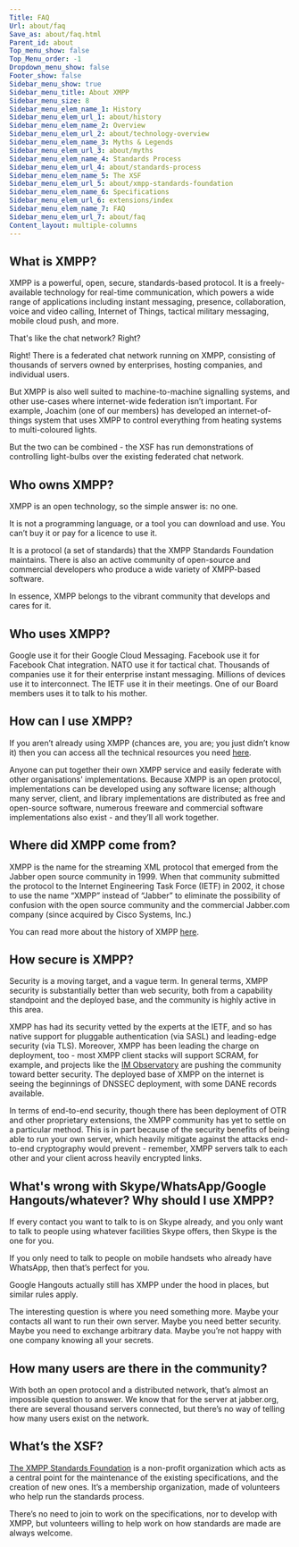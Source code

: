 ```yaml
---
Title: FAQ
Url: about/faq
Save_as: about/faq.html
Parent_id: about
Top_menu_show: false
Top_Menu_order: -1
Dropdown_menu_show: false
Footer_show: false
Sidebar_menu_show: true
Sidebar_menu_title: About XMPP
Sidebar_menu_size: 8
Sidebar_menu_elem_name_1: History
Sidebar_menu_elem_url_1: about/history
Sidebar_menu_elem_name_2: Overview
Sidebar_menu_elem_url_2: about/technology-overview
Sidebar_menu_elem_name_3: Myths & Legends
Sidebar_menu_elem_url_3: about/myths
Sidebar_menu_elem_name_4: Standards Process
Sidebar_menu_elem_url_4: about/standards-process
Sidebar_menu_elem_name_5: The XSF
Sidebar_menu_elem_url_5: about/xmpp-standards-foundation
Sidebar_menu_elem_name_6: Specifications
Sidebar_menu_elem_url_6: extensions/index
Sidebar_menu_elem_name_7: FAQ
Sidebar_menu_elem_url_7: about/faq
Content_layout: multiple-columns
---
```


## What is XMPP?

XMPP is a powerful, open, secure, standards-based protocol. It is a freely-available technology for real-time communication, which powers a wide range of applications including instant messaging, presence, collaboration, voice and video calling, Internet of Things, tactical military messaging, mobile cloud push, and more.

That's like the chat network? Right?

Right! There is a federated chat network running on XMPP, consisting of thousands of servers owned by enterprises, hosting companies, and individual users.

But XMPP is also well suited to machine-to-machine signalling systems, and other use-cases where internet-wide federation isn’t important. For example, Joachim (one of our members) has developed an internet-of-things system that uses XMPP to control everything from heating systems to multi-coloured lights.

But the two can be combined - the XSF has run demonstrations of controlling light-bulbs over the existing federated chat network.

## Who owns XMPP?

XMPP is an open technology, so the simple answer is: no one.

It is not a programming language, or a tool you can download and use. You can’t buy it or pay for a licence to use it.

It is a protocol (a set of standards) that the XMPP Standards Foundation maintains. There is also an active community of open-source and commercial developers who produce a wide variety of XMPP-based software.

In essence, XMPP belongs to the vibrant community that develops and cares for it.

## Who uses XMPP?

Google use it for their Google Cloud Messaging. Facebook use it for Facebook Chat integration. NATO use it for tactical chat. Thousands of companies use it for their enterprise instant messaging. Millions of devices use it to interconnect. The IETF use it in their meetings. One of our Board members uses it to talk to his mother.

## How can I use XMPP?

If you aren’t already using XMPP (chances are, you are; you just didn’t know it) then you can access all the technical resources you need [here](/software).

Anyone can put together their own XMPP service and easily federate with other organisations' implementations. Because XMPP is an open protocol, implementations can be developed using any software license; although many server, client, and library implementations are distributed as free and open-source software, numerous freeware and commercial software implementations also exist - and they’ll all work together.

## Where did XMPP come from?

XMPP is the name for the streaming XML protocol that emerged from the Jabber open source community in 1999. When that community submitted the protocol to the Internet Engineering Task Force (IETF) in 2002, it chose to use the name “XMPP” instead of “Jabber” to eliminate the possibility of confusion with the open source community and the commercial Jabber.com company (since acquired by Cisco Systems, Inc.)

You can read more about the history of XMPP [here](/about/history).

## How secure is XMPP?

Security is a moving target, and a vague term. In general terms, XMPP security is substantially better than web security, both from a capability standpoint and the deployed base, and the community is highly active in this area.

XMPP has had its security vetted by the experts at the IETF, and so has native support for pluggable authentication (via SASL) and leading-edge security (via TLS). Moreover, XMPP has been leading the charge on deployment, too - most XMPP client stacks will support SCRAM, for example, and projects like the [IM Observatory](http://xmpp.net) are pushing the community toward better security. The deployed base of XMPP on the internet is seeing the beginnings of DNSSEC deployment, with some DANE records available.

In terms of end-to-end security, though there has been deployment of OTR and other proprietary extensions, the XMPP community has yet to settle on a particular method. This is in part because of the security benefits of being able to run your own server, which heavily mitigate against the attacks end-to-end cryptography would prevent - remember, XMPP servers talk to each other and your client across heavily encrypted links.

## What's wrong with Skype/WhatsApp/Google Hangouts/whatever? Why should I use XMPP?

If every contact you want to talk to is on Skype already, and you only want to talk to people using whatever facilities Skype offers, then Skype is the one for you.

If you only need to talk to people on mobile handsets who already have WhatsApp, then that’s perfect for you.

Google Hangouts actually still has XMPP under the hood in places, but similar rules apply.

The interesting question is where you need something more. Maybe your contacts all want to run their own server. Maybe you need better security. Maybe you need to exchange arbitrary data. Maybe you’re not happy with one company knowing all your secrets.

## How many users are there in the community?

With both an open protocol and a distributed network, that’s almost an impossible question to answer. We know that for the server at jabber.org, there are several thousand servers connected, but there’s no way of telling how many users exist on the network.


## What’s the XSF?

[The XMPP Standards Foundation](/about/xmpp-standards-foundation) is a non-profit organization which acts as a central point for the maintenance of the existing specifications, and the creation of new ones. It’s a membership organization, made of volunteers who help run the standards process.

There’s no need to join to work on the specifications, nor to develop with XMPP, but volunteers willing to help work on how standards are made are always welcome.
